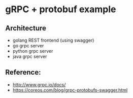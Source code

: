 # gRPC + protobuf example

## Architecture

- golang REST frontend (using swagger)
- go grpc server
- python grpc server
- java grpc server

## Reference:
- http://www.grpc.io/docs/
- https://coreos.com/blog/grpc-protobufs-swagger.html
